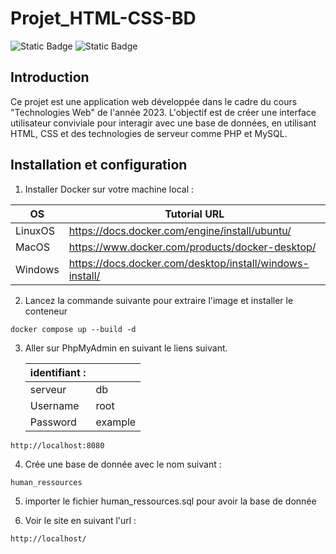 # Projet_HTML-CSS-BD

![Static Badge](https://img.shields.io/badge/php-8.2.8-red.svg?logo=php&logoColor=fff&style=flat)
![Static Badge](https://img.shields.io/badge/mysql-latest-blue.svg?logo=mysql&logoColor=fff&style=flat)

## Introduction

Ce projet est une application web développée dans le cadre du cours "Technologies Web" de l'année 2023. L'objectif est de créer une interface utilisateur conviviale pour interagir avec une base de données, en utilisant HTML, CSS et des technologies de serveur comme PHP et MySQL.

## Installation et configuration

1. Installer Docker sur votre machine local :

| OS      | Tutorial URL                                    |
| ------- | ----------------------------------------------- |
| LinuxOS | https://docs.docker.com/engine/install/ubuntu/  |
| MacOS   | https://www.docker.com/products/docker-desktop/ |
| Windows | https://docs.docker.com/desktop/install/windows-install/     |

2.  Lancez la commande suivante pour extraire l'image et installer le conteneur

```
docker compose up --build -d
```

3.  Aller sur PhpMyAdmin en suivant le liens suivant.

    | identifiant : |         |
    | ------------- | ------- |
    | serveur       | db      |
    | Username      | root    |
    | Password      | example |

```
http://localhost:8080
```

4. Crée une base de donnée avec le nom suivant :

```
human_ressources
```

5. importer le fichier human_ressources.sql pour avoir la base de donnée

6. Voir le site en suivant l'url :

```
http://localhost/
```
